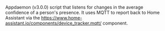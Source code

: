 Appdaemon (v3.0.0) script that listens for changes in the average confidence of a person's presence. It uses MQTT to report back to Home Assistant via the https://www.home-assistant.io/components/device_tracker.mqtt/ component.

